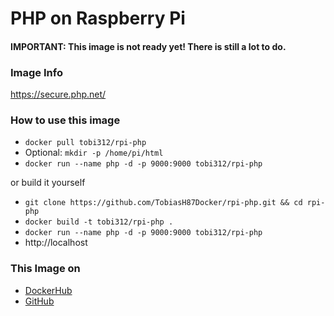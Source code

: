 # PHP on Raspberry Pi

#### IMPORTANT: This image is not ready yet! There is still a lot to do.

### Image Info
https://secure.php.net/

### How to use this image
* ``` docker pull tobi312/rpi-php ```
* Optional: ``` mkdir -p /home/pi/html ```
* ``` docker run --name php -d -p 9000:9000 tobi312/rpi-php ``` 

or build it yourself
* ``` git clone https://github.com/TobiasH87Docker/rpi-php.git && cd rpi-php ```
* ``` docker build -t tobi312/rpi-php . ``` 
* ``` docker run --name php -d -p 9000:9000 tobi312/rpi-php ``` 
* http://localhost 

### This Image on
* [DockerHub](https://hub.docker.com/r/tobi312/rpi-php/)
* [GitHub](https://github.com/TobiasH87Docker/rpi-php)